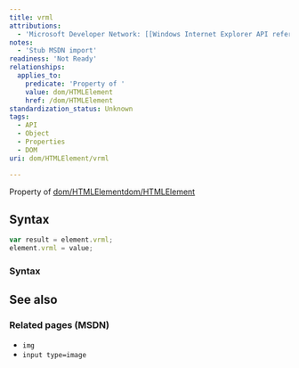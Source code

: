 ```yaml
---
title: vrml
attributions:
  - 'Microsoft Developer Network: [[Windows Internet Explorer API reference](http://msdn.microsoft.com/en-us/library/ie/hh828809%28v=vs.85%29.aspx) Article]'
notes:
  - 'Stub MSDN import'
readiness: 'Not Ready'
relationships:
  applies_to:
    predicate: 'Property of '
    value: dom/HTMLElement
    href: /dom/HTMLElement
standardization_status: Unknown
tags:
  - API
  - Object
  - Properties
  - DOM
uri: dom/HTMLElement/vrml

---
```

Property of [dom/HTMLElement](/dom/HTMLElement)[dom/HTMLElement](/dom/HTMLElement)

## <span>Syntax</span>

``` js
var result = element.vrml;
element.vrml = value;
```

### <span>Syntax</span>

## <span>See also</span>

### <span>Related pages (MSDN)</span>

-   `img`
-   `input type=image`
